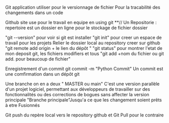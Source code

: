 Git application utiliser pour le versionnage  de fichier 
Pour la tracabilité des changements dans un code 

Github site use pour le travail en equipe en using git 
**// Un  Repositorie : repertoire est un dossier en ligne pour le stockage de fichier dossier 

"git --version" pour voir si git est installer
"git init" pour creer un espace de travail pour les projets 
Relier le dossier local au repository creer sur github "git remote add origin + le lien du dépôt "
"git status" pour montrer l'etat de mon deposit git, les fichiers modifiers et tous 
"git add +nom du fichier ou git add. pour beaucoup de fichier" 

Enregistrement d'un commit git commit -m "Python Commit"
Un commit est une comfirmation dans un dépôt git 

Une branche on en a deux " MASTER ou main" C'est une version parallèle d'un projet logiciel, permettant aux développeurs de travailler sur des fonctionnalités ou des corrections de bogues sans affecter la version principale "Branche principale"Jusqu'a ce que les changement soient prêts à etre Fusionnés

Git push du repère local vers le repository github et Git Pull pour le contraire 